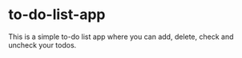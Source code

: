 # to-do-list-app
This is a simple to-do list app where you can add, delete, check and uncheck your todos.

